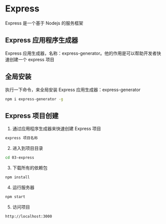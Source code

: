 # Express

Express 是一个基于 Nodejs 的服务框架

## Express 应用程序生成器

Express 应用生成器，名称：express-generator。他的作用是可以帮助开发者快速创建一个 express 项目

## 全局安装

执行一下命令，来全局安装 Express 应用生成器：express-generator

```bash
npm i express-generator -g
```

## Express 项目创建

1.  通过应用程序生成器来快速创建 Express 项目

```bash
express 项目名称
```

2.  进入到项目目录

```bash
cd 03-express
```

3.  下载所有的依赖包

```bash
npm install
```

4.  运行服务器

```bash
npm start
```

5.  访问项目

```bash
http://localhost:3000
```
